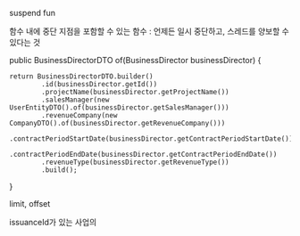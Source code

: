 
suspend fun 

함수 내에 중단 지점을 포함할 수 있는 함수 : 언제든 일시 중단하고, 스레드를 양보할 수 있다는 것 


public BusinessDirectorDTO of(BusinessDirector businessDirector) {  
  
    return BusinessDirectorDTO.builder()  
            .id(businessDirector.getId())  
            .projectName(businessDirector.getProjectName())  
            .salesManager(new UserEntityDTO().of(businessDirector.getSalesManager()))  
            .revenueCompany(new CompanyDTO().of(businessDirector.getRevenueCompany()))  
            .contractPeriodStartDate(businessDirector.getContractPeriodStartDate())  
            .contractPeriodEndDate(businessDirector.getContractPeriodEndDate())  
            .revenueType(businessDirector.getRevenueType())  
            .build();  
}

limit, offset 


issuanceId가 있는 사업의